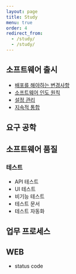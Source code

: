 ```yaml
---
layout: page
title: Study
menu: true
order: 4
redirect_from:
  - /study/
  - /study/  
---
```



## 소프트웨어 출시 
- [배포를 해야하는 변경사항](소프트웨어출시/배포를해야하는변경사항.md)
- [소프트웨어 인도 원칙](소프트웨어출시/소프트웨어인도원칙.md)
- [설정 관리](소프트웨어출시/설정관리.md)
- [지속적 통합](소프트웨어출시/지속적통합.md)


## 요구 공학




## 소프트웨어 품질



### 테스트
- API 테스트
- UI 테스트
- 비기능 테스트
- 테스트 문서
- 테스트 자동화




## 업무 프로세스



## WEB
- status code





